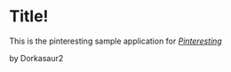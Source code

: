 # Title!

This is the pinteresting sample application for
[*Pinteresting*](https://github.com/dorkasaur2/pinteresting)

by Dorkasaur2

